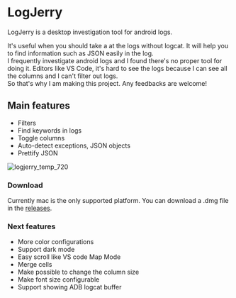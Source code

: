 # LogJerry

LogJerry is a desktop investigation tool for android logs.

It's useful when you should take a at the logs without logcat. It will help you to find information such as JSON easily in the log.  
I frequently investigate android logs and I found there's no proper tool for doing it.
Editors like VS Code, it's hard to see the logs because I can see all the columns and I can't filter out logs.  
So that's why I am making this project. Any feedbacks are welcome!

## Main features

- Filters
- Find keywords in logs
- Toggle columns
- Auto-detect exceptions, JSON objects
- Prettify JSON

![logjerry_temp_720](https://user-images.githubusercontent.com/5154440/192139287-c049b3f1-9a6e-49f9-a15b-6817ef51a2ee.gif)
    
### Download

Currently mac is the only supported platform.
You can download a .dmg file in the [releases](https://github.com/jkj8790/LogJerry/releases).

### Next features

- More color configurations
- Support dark mode
- Easy scroll like VS code Map Mode
- Merge cells
- Make possible to change the column size
- Make font size configurable
- Support showing ADB logcat buffer

